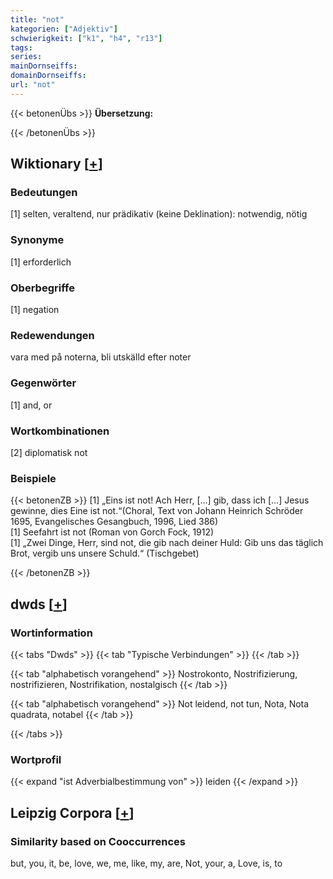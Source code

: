 ```yaml
---
title: "not"
kategorien: ["Adjektiv"]
schwierigkeit: ["k1", "h4", "r13"]
tags:
series:
mainDornseiffs:
domainDornseiffs:
url: "not"
---
```


{{< betonenÜbs >}}
**Übersetzung:**  
  
{{< /betonenÜbs >}}

## Wiktionary [[+](https://de.wiktionary.org/wiki/not)]

### Bedeutungen
[1] selten, veraltend, nur prädikativ (keine Deklination): notwendig, nötig  

### Synonyme
[1] erforderlich  

### Oberbegriffe
[1] negation  

### Redewendungen
vara med på noterna, bli utskälld efter noter  

### Gegenwörter
[1] and, or  

### Wortkombinationen
[2] diplomatisk not  

### Beispiele
{{< betonenZB >}}
[1] „Eins ist not! Ach Herr, […] gib, dass ich […] Jesus gewinne, dies Eine ist not.“(Choral, Text von Johann Heinrich Schröder 1695, Evangelisches Gesangbuch, 1996, Lied 386)  
[1] Seefahrt ist not (Roman von Gorch Fock, 1912)  
[1] „Zwei Dinge, Herr, sind not, die gib nach deiner Huld: Gib uns das täglich Brot, vergib uns unsere Schuld.“ (Tischgebet)  

{{< /betonenZB >}}


## dwds [[+](https://www.dwds.de/wb/not)]

### Wortinformation
{{< tabs "Dwds" >}}
{{< tab "Typische Verbindungen" >}}
{{< /tab >}}

{{< tab "alphabetisch vorangehend" >}}
Nostrokonto, Nostrifizierung, nostrifizieren, Nostrifikation, nostalgisch
{{< /tab >}}

{{< tab "alphabetisch vorangehend" >}}
Not leidend, not tun, Nota, Nota quadrata, notabel
{{< /tab >}}

{{< /tabs >}}

### Wortprofil
{{< expand "ist Adverbialbestimmung von" >}} leiden {{< /expand >}}

## Leipzig Corpora [[+](https://corpora.uni-leipzig.de/en/res?word=not&corpusId=deu_newscrawl-public_2018)]


### Similarity based on Cooccurrences
but, you, it, be, love, we, me, like, my, are, Not, your, a, Love, is, to

